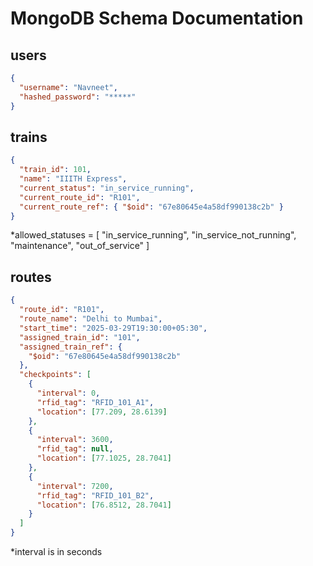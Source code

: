 # MongoDB Schema Documentation

## users

```json
{
  "username": "Navneet",
  "hashed_password": "*****"
}
```
## trains

```json
{
  "train_id": 101,
  "name": "IIITH Express",
  "current_status": "in_service_running",
  "current_route_id": "R101",
  "current_route_ref": { "$oid": "67e80645e4a58df990138c2b" }
}
```

*allowed_statuses = [ "in_service_running", "in_service_not_running", "maintenance", "out_of_service" ]

## routes

```json
{
  "route_id": "R101",
  "route_name": "Delhi to Mumbai",
  "start_time": "2025-03-29T19:30:00+05:30",
  "assigned_train_id": "101",
  "assigned_train_ref": {
    "$oid": "67e80645e4a58df990138c2b"
  },
  "checkpoints": [
    {
      "interval": 0,
      "rfid_tag": "RFID_101_A1",
      "location": [77.209, 28.6139]
    },
    {
      "interval": 3600,
      "rfid_tag": null,
      "location": [77.1025, 28.7041]
    },
    {
      "interval": 7200,
      "rfid_tag": "RFID_101_B2",
      "location": [76.8512, 28.7041]
    }
  ]
}
```

*interval is in seconds